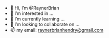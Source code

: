 - 👋 Hi, I’m @RaynerBrian
- 👀 I’m interested in ...
- 🌱 I’m currently learning ...
- 💞️ I’m looking to collaborate on ...
- 📫 my email: raynerbrianhendry@gmail.com

<!---
RaynerBrian/RaynerBrian is a ✨ special ✨ repository because its `README.md` (this file) appears on your GitHub profile.
You can click the Preview link to take a look at your changes.
--->
